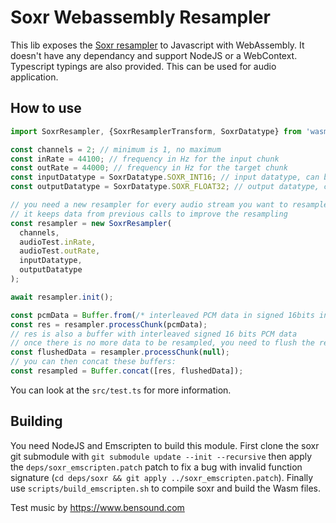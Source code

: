 # Soxr Webassembly Resampler

This lib exposes the [Soxr resampler](https://sourceforge.net/projects/soxr/) to Javascript with WebAssembly. It doesn't have any dependancy and support NodeJS or a WebContext. Typescript typings are also provided. This can be used for audio application.


## How to use

```js
import SoxrResampler, {SoxrResamplerTransform, SoxrDatatype} from 'wasm-audio-resampler';

const channels = 2; // minimum is 1, no maximum
const inRate = 44100; // frequency in Hz for the input chunk
const outRate = 44000; // frequency in Hz for the target chunk
const inputDatatype = SoxrDatatype.SOXR_INT16; // input datatype, can be 0 = Float32, 1 = Float64, 2 = Int32, 3 = Int16
const outputDatatype = SoxrDatatype.SOXR_FLOAT32; // output datatype, can be 0 = Float32, 1 = Float64, 2 = Int32, 3 = Int16

// you need a new resampler for every audio stream you want to resample
// it keeps data from previous calls to improve the resampling
const resampler = new SoxrResampler(
  channels,
  audioTest.inRate,
  audioTest.outRate,
  inputDatatype,
  outputDatatype
);

await resampler.init();

const pcmData = Buffer.from(/* interleaved PCM data in signed 16bits int */);
const res = resampler.processChunk(pcmData);
// res is also a buffer with interleaved signed 16 bits PCM data
// once there is no more data to be resampled, you need to flush the resampler to get the last data in the internal buffer:
const flushedData = resampler.processChunk(null);
// you can then concat these buffers:
const resampled = Buffer.concat([res, flushedData]);
```

You can look at the `src/test.ts` for more information.

## Building

You need NodeJS and Emscripten to build this module. First clone the soxr git submodule with `git submodule update --init --recursive` then apply the `deps/soxr_emscripten.patch` patch to fix a bug with invalid function signature (`cd deps/soxr && git apply ../soxr_emscripten.patch`). Finally use `scripts/build_emscripten.sh` to compile soxr and build the Wasm files.

Test music by https://www.bensound.com
